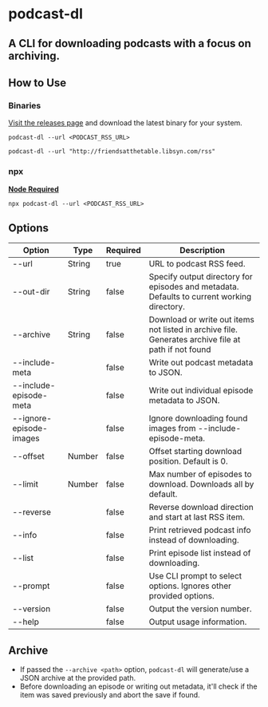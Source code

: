 # podcast-dl

## A CLI for downloading podcasts with a focus on archiving.

## How to Use

### Binaries

[Visit the releases page](https://github.com/lightpohl/podcast-dl/releases) and download the latest binary for your system.

`podcast-dl --url <PODCAST_RSS_URL>`

`podcast-dl --url "http://friendsatthetable.libsyn.com/rss"`

### npx

**[Node Required](https://nodejs.org/en/)**

`npx podcast-dl --url <PODCAST_RSS_URL>`

## Options

| Option                  | Type   | Required | Description                                                                                         |
| ----------------------- | ------ | -------- | --------------------------------------------------------------------------------------------------- |
| --url                   | String | true     | URL to podcast RSS feed.                                                                            |
| --out-dir               | String | false    | Specify output directory for episodes and metadata. Defaults to current working directory.          |
| --archive               | String | false    | Download or write out items not listed in archive file. Generates archive file at path if not found |
| --include-meta          |        | false    | Write out podcast metadata to JSON.                                                                 |
| --include-episode-meta  |        | false    | Write out individual episode metadata to JSON.                                                      |
| --ignore-episode-images |        | false    | Ignore downloading found images from --include-episode-meta.                                        |
| --offset                | Number | false    | Offset starting download position. Default is 0.                                                    |
| --limit                 | Number | false    | Max number of episodes to download. Downloads all by default.                                       |
| --reverse               |        | false    | Reverse download direction and start at last RSS item.                                              |
| --info                  |        | false    | Print retrieved podcast info instead of downloading.                                                |
| --list                  |        | false    | Print episode list instead of downloading.                                                          |
| --prompt                |        | false    | Use CLI prompt to select options. Ignores other provided options.                                   |
| --version               |        | false    | Output the version number.                                                                          |
| --help                  |        | false    | Output usage information.                                                                           |

## Archive

- If passed the `--archive <path>` option, `podcast-dl` will generate/use a JSON archive at the provided path.
- Before downloading an episode or writing out metadata, it'll check if the item was saved previously and abort the save if found.
